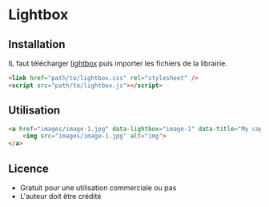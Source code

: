 # Lightbox

## Installation

IL faut télécharger [lightbox](https://lokeshdhakar.com/projects/lightbox2/) puis importer les fichiers de la librairie.

```html
<link href="path/to/lightbox.css" rel="stylesheet" />
<script src="path/to/lightbox.js"></script>
```

## Utilisation

```html
<a href="images/image-1.jpg" data-lightbox="image-1" data-title="My caption">
    <img src="images/image-1.jpg" alt="img">
</a>
```

## Licence

* Gratuit pour une utilisation commerciale ou pas
* L'auteur doit être crédité